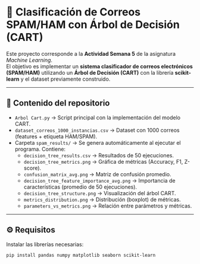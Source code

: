 # 📌 Clasificación de Correos SPAM/HAM con Árbol de Decisión (CART)

Este proyecto corresponde a la **Actividad Semana 5** de la asignatura *Machine Learning*.  
El objetivo es implementar un **sistema clasificador de correos electrónicos (SPAM/HAM)** utilizando un **Árbol de Decisión (CART)** con la librería **scikit-learn** y el dataset previamente construido.

---

## 📂 Contenido del repositorio

- `Arbol Cart.py` → Script principal con la implementación del modelo CART.  
- `dataset_correos_1000_instancias.csv` → Dataset con 1000 correos (features + etiqueta HAM/SPAM).  
- Carpeta `spam_results/` → Se genera automáticamente al ejecutar el programa. Contiene:
  - `decision_tree_results.csv` → Resultados de 50 ejecuciones.  
  - `decision_tree_metrics.png` → Gráfica de métricas (Accuracy, F1, Z-score).  
  - `confusion_matrix_avg.png` → Matriz de confusión promedio.  
  - `decision_tree_feature_importance_avg.png` → Importancia de características (promedio de 50 ejecuciones).  
  - `decision_tree_structure.png` → Visualización del árbol CART.  
  - `metrics_distribution.png` → Distribución (boxplot) de métricas.  
  - `parameters_vs_metrics.png` → Relación entre parámetros y métricas.

---

## ⚙️ Requisitos

Instalar las librerías necesarias:

```bash
pip install pandas numpy matplotlib seaborn scikit-learn


